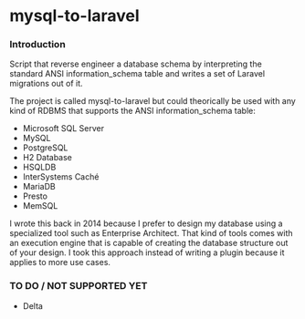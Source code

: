 # mysql-to-laravel

### Introduction

Script that reverse engineer a database schema by interpreting the standard ANSI information_schema table and writes a set of Laravel migrations out of it.

The project is called mysql-to-laravel but could theorically be used with any kind of RDBMS that supports the ANSI information_schema table:

- Microsoft SQL Server
- MySQL
- PostgreSQL
- H2 Database
- HSQLDB
- InterSystems Caché
- MariaDB
- Presto
- MemSQL

I wrote this back in 2014 because I prefer to design my database using a specialized tool such as Enterprise Architect. That kind of tools comes with an execution engine that is capable of creating the database structure out of your design. I took this approach instead of writing a plugin because it applies to more use cases.

### TO DO / NOT SUPPORTED YET

- Delta
